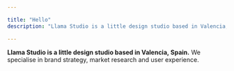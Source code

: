 ```yaml
---

title: "Hello"
description: "Llama Studio is a little design studio based in Valencia, Spain. We specialise in brand strategy, market research and user experience."

---
```


**Llama Studio is a little design studio based in Valencia,&nbsp;Spain.** We specialise in brand strategy, market research and user experience.